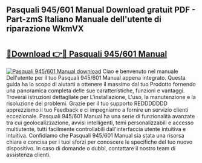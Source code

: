 ## Pasquali 945/601 Manual Download gratuit PDF - Part-zmS Italiano Manuale dell'utente di riparazione WkmVX

# <h2><a href="http://dfehhd.blite.top/?on=Pasquali+945%2f601+Manual">🔗Download 👉🔴 Pasquali 945/601 Manual</a></h2>

[![Pasquali 945/601 Manual download](https://i.imgur.com/lujVjoI.png)](http://dfehhd.blite.top/?on=Pasquali+945%2f601+Manual)
Ciao e benvenuto nel manuale Dell'utente per il tuo Pasquali 945/601 Manual appena integrato. Questa guida ha lo scopo di aiutarti a ottenere il massimo dal tuo Prodotto fornendo una panoramica completa delle sue caratteristiche, funzioni e vantaggi. Troverai istruzioni dettagliate per L'installazione, L'uso, la manutenzione e la risoluzione dei problemi. Grazie per il tuo supporto REDDDDDDD apprezziamo il tuo Feedback e ci impegniamo a fornire un servizio clienti eccezionale. Pasquali 945/601 Manual ha una serie di funzionalità avanzate tra cui geolocalizzazione, avvisi intelligenti, temi personalizzabili e accesso multiutente, tutti facilmente controllabili dall'interfaccia utente intuitiva e intuitiva. Confidiamo che Pasquali 945/601 Manual sia stata una risorsa chiara e concisa per i tuoi sforzi per conoscere le specifiche del tuo nuovo dispositivo. In caso di domande o dubbi, contattare il nostro team di assistenza clienti.
